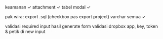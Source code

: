 keamanan ✓
attachment ✓
tabel modal ✓

pak wira:
export .sql (checkbox pas export project) varchar semua ✓ 
<!-- sebagian kolom : ganti di master_barang.php, sama nama json ada 2 : insert_data(ga isi attrid) dan update_data(isi attr id) sql bisa di internet -->






validasi required input hasil generate form
validasi dropbox app, key, token & petik di new input
<!-- show data di dropbox ?? -->